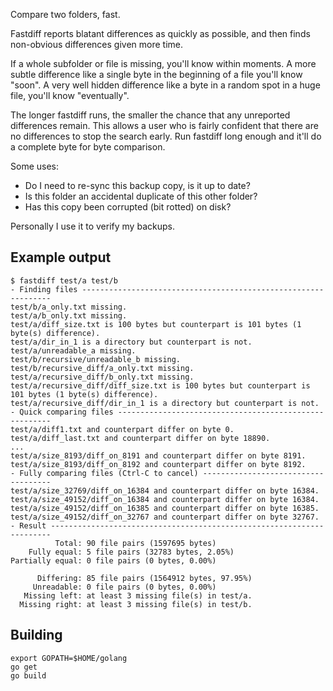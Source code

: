 Compare two folders, fast.

Fastdiff reports blatant differences as quickly as possible, and then finds non-obvious differences given more time. 

If a whole subfolder or file is missing, you'll know within moments. A more subtle difference like a single byte in the beginning of a file you'll know "soon". A very well hidden difference like a byte in a random spot in a huge file, you'll know "eventually".

The longer fastdiff runs, the smaller the chance that any unreported differences remain. This allows a user who is fairly confident that there are no differences to stop the search early. Run fastdiff long enough and it'll do a complete byte for byte comparison.

Some uses:

- Do I need to re-sync this backup copy, is it up to date?
- Is this folder an accidental duplicate of this other folder?
- Has this copy been corrupted (bit rotted) on disk?

Personally I use it to verify my backups.

## Example output

```
$ fastdiff test/a test/b
- Finding files ---------------------------------------------------------------
test/b/a_only.txt missing.
test/a/b_only.txt missing.
test/a/diff_size.txt is 100 bytes but counterpart is 101 bytes (1 byte(s) difference).
test/a/dir_in_1 is a directory but counterpart is not.
test/a/unreadable_a missing.
test/b/recursive/unreadable_b missing.
test/b/recursive_diff/a_only.txt missing.
test/a/recursive_diff/b_only.txt missing.
test/a/recursive_diff/diff_size.txt is 100 bytes but counterpart is 101 bytes (1 byte(s) difference).
test/a/recursive_diff/dir_in_1 is a directory but counterpart is not.
- Quick comparing files -------------------------------------------------------
test/a/diff1.txt and counterpart differ on byte 0.
test/a/diff_last.txt and counterpart differ on byte 18890.
...
test/a/size_8193/diff_on_8191 and counterpart differ on byte 8191.
test/a/size_8193/diff_on_8192 and counterpart differ on byte 8192.
- Fully comparing files (Ctrl-C to cancel) ------------------------------------
test/a/size_32769/diff_on_16384 and counterpart differ on byte 16384.
test/a/size_49152/diff_on_16384 and counterpart differ on byte 16384.
test/a/size_49152/diff_on_16385 and counterpart differ on byte 16385.
test/a/size_49152/diff_on_32767 and counterpart differ on byte 32767.
- Result ----------------------------------------------------------------------
          Total: 90 file pairs (1597695 bytes)
    Fully equal: 5 file pairs (32783 bytes, 2.05%)
Partially equal: 0 file pairs (0 bytes, 0.00%)

      Differing: 85 file pairs (1564912 bytes, 97.95%)
     Unreadable: 0 file pairs (0 bytes, 0.00%)
   Missing left: at least 3 missing file(s) in test/a.
  Missing right: at least 3 missing file(s) in test/b.
```

## Building

```
export GOPATH=$HOME/golang
go get
go build
```

